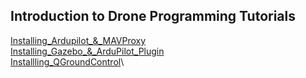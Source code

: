 ## Introduction to Drone Programming Tutorials

[Installing_Ardupilot_&_MAVProxy](Installing_Ardupilot_&_MAVProxy_Ubuntu_20.04.md)\
[Installing_Gazebo_&_ArduPilot_Plugin](Installing_Gazebo_&_ArduPilot_Plugin.md)\
[Installling_QGroundControl](Installling_QGroundControl.md)\